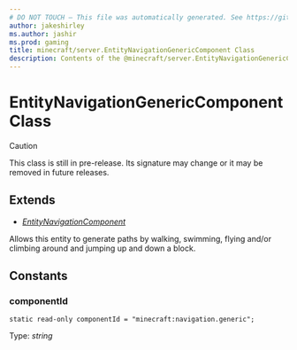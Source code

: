 ```yaml
---
# DO NOT TOUCH — This file was automatically generated. See https://github.com/mojang/minecraftapidocsgenerator to modify descriptions, examples, etc.
author: jakeshirley
ms.author: jashir
ms.prod: gaming
title: minecraft/server.EntityNavigationGenericComponent Class
description: Contents of the @minecraft/server.EntityNavigationGenericComponent class.
---
```

# EntityNavigationGenericComponent Class

> [!CAUTION]
> This class is still in pre-release.  Its signature may change or it may be removed in future releases.

## Extends
- [*EntityNavigationComponent*](EntityNavigationComponent.md)

Allows this entity to generate paths by walking, swimming, flying and/or climbing around and jumping up and down a block.

## Constants

### **componentId**
`static read-only componentId = "minecraft:navigation.generic";`

Type: *string*
